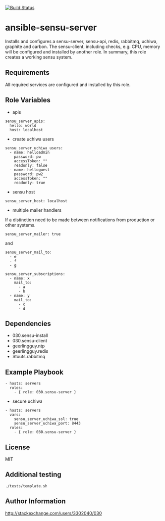 [![Build Status](https://travis-ci.org/030/ansible-sensu-server.svg?branch=master)](https://travis-ci.org/030/ansible-sensu-server)

ansible-sensu-server
====================

Installs and configures a sensu-server, sensu-api, redis, rabbitmq, uchiwa, graphite and carbon. The sensu-client, including checks, e.g. CPU, memory will be configured and installed by another role. In summary, this role creates a working sensu system.

Requirements
------------

All required services are configured and installed by this role.

Role Variables
--------------

* apis

```
sensu_server_apis:
  hello: world
  host: localhost
```

* create uchiwa users

```
sensu_server_uchiwa_users:
  - name: helloadmin
    password: pw
    accessToken: ""
    readonly: false
  - name: helloguest
    password: pw2
    accessToken: ""
    readonly: true
```

* sensu host

```
sensu_server_host: localhost
```

* multiple mailer handlers

If a distinction need to be made between notifications from production or other systems.

```
sensu_server_mailer: true
```

and

```
sensu_server_mail_to:
  - e
  - f
  - g

sensu_server_subscriptions:
  - name: x
    mail_to:
      - a
      - b
  - name: y
    mail_to:
      - c
      - d
```

Dependencies
------------

* 030.sensu-install
* 030.sensu-client
* geerlingguy.ntp
* geerlingguy.redis
* Stouts.rabbitmq

Example Playbook
----------------

```
- hosts: servers
  roles:
    - { role: 030.sensu-server }
```

* secure uchiwa

```
- hosts: servers
  vars:
    sensu_server_uchiwa_ssl: true
    sensu_server_uchiwa_port: 8443
  roles:
    - { role: 030.sensu-server }
```

License
-------

MIT

Additional testing
------------------

```
./tests/template.sh
```

Author Information
------------------

http://stackexchange.com/users/3302040/030
